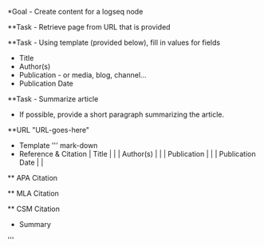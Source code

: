 *Goal - Create content for a logseq node

**Task - Retrieve page from URL that is provided

**Task - Using template (provided below), fill in values for fields
  - Title
  - Author(s)
  - Publication - or media, blog, channel...
  - Publication Date

**Task - Summarize article
  - If possible, provide a short paragraph summarizing the article.


**URL
"URL-goes-here"
* Template
''' mark-down
* Reference & Citation
| Title            |   |
| Author(s)        |   |
| Publication      |   |
| Publication Date |   |


** APA Citation

** MLA Citation

** CSM Citation

* Summary

'''
